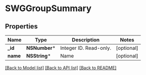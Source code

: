 # SWGGroupSummary

## Properties
Name | Type | Description | Notes
------------ | ------------- | ------------- | -------------
**_id** | **NSNumber*** | Integer ID. Read-only. | [optional] 
**name** | **NSString*** | Name | [optional] 

[[Back to Model list]](../README.md#documentation-for-models) [[Back to API list]](../README.md#documentation-for-api-endpoints) [[Back to README]](../README.md)



